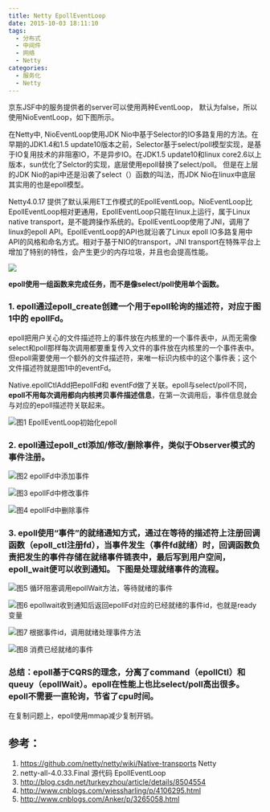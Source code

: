 ```yaml
---
title: Netty EpollEventLoop
date: 2015-10-03 18:11:10
tags:
  - 分布式
  - 中间件
  - 网络
  - Netty
categories: 
  - 服务化
  - Netty   
---
```


京东JSF中的服务提供者的server可以使用两种EventLoop， 默认为false，所以使用NioEventLoop，如下图所示。

在Netty中, NioEventLoop使用JDK Nio中基于Selector的IO多路复用的方法。在早期的JDK1.4和1.5 update10版本之前，Selector基于select/poll模型实现，是基于IO复用技术的非阻塞IO，不是异步IO。在JDK1.5 update10和linux core2.6以上版本，sun优化了Selctor的实现，底层使用epoll替换了select/poll。 但是在上层的JDK Nio的api中还是沿袭了select（）函数的叫法，而JDK Nio在linux中底层其实用的也是epoll模型。

Netty4.0.17 提供了默认采用ET工作模式的EpollEventLoop。NioEventLoop比EpollEventLoop相对更通用，EpollEventLoop只能在linux上运行，属于Linux native transport，是不能跨操作系统的。EpollEventLoop使用了JNI，调用了linux的epoll API。EpollEventLoop的API也就沿袭了Linux epoll IO多路复用中API的风格和命名方式。相对于基于NIO的transport，JNI transport在特殊平台上增加了特别的特性，会产生更少的内存垃圾，并且也会提高性能。

![](http://www6v.github.io/www6vHome/nettyEpollEventLoop/twoType.JPG)

**epoll使用一组函数来完成任务，而不是像select/poll使用单个函数。**

<!-- more -->

### 1. epoll通过epoll_create创建一个用于epoll轮询的描述符，对应于图1中的 epollFd。

epoll把用户关心的文件描述符上的事件放在内核里的一个事件表中，从而无需像select和poll那样每次调用都要重复传入文件的事件放在内核里的一个事件表中。但epoll需要使用一个额外的文件描述符，来唯一标识内核中的这个事件表；这个文件描述符就是图1中的eventFd。

Native.epollCtlAdd把epollFd和 eventFd做了关联。epoll与select/poll不同，**epoll不用每次调用都向内核拷贝事件描述信息**，在第一次调用后，事件信息就会与对应的epoll描述符关联起来。


![图1 EpollEventLoop初始化epoll](http://www6v.github.io/www6vHome/nettyEpollEventLoop/epoll_function1.JPG "图1 EpollEventLoop初始化epoll")
                  

### 2. epoll通过epoll_ctl添加/修改/删除事件，类似于Observer模式的事件注册。


![图2 epollFd中添加事件](http://www6v.github.io/www6vHome/nettyEpollEventLoop/epoll_functionAdd.JPG "图2 epollFd中添加事件")
                  

![图3 epollFd中修改事件](http://www6v.github.io/www6vHome/nettyEpollEventLoop/epoll_functionModify.JPG "图3 epollFd中修改事件")
                  

![图4 epollFd中删除事件](http://www6v.github.io/www6vHome/nettyEpollEventLoop/epoll_functionDelete.JPG "图4 epollFd中删除事件")
                  
### 3. epoll使用“事件”的就绪通知方式，通过在等待的描述符上注册回调函数（epoll_ctl注册fd），当事件发生（事件fd就绪）时，回调函数负责把发生的事件存储在就绪事件链表中，最后写到用户空间， epoll_wait便可以收到通知。 下图是处理就绪事件的流程。


![图5 循环阻塞调用epollWait方法，等待就绪的事件](http://www6v.github.io/www6vHome/nettyEpollEventLoop/epoll_functionWait.JPG "图5 循环阻塞调用epollWait方法，等待就绪的事件")
                  


![图6 epollwait收到通知后返回epollFd对应的已经就绪的事件id，也就是ready变量](http://www6v.github.io/www6vHome/nettyEpollEventLoop/epoll_function_wait.JPG "图6 epollwait收到通知后返回epollFd对应的已经就绪的事件id，也就是ready变量")
                  

![图7 根据事件id，调用就绪处理事件方法](http://www6v.github.io/www6vHome/nettyEpollEventLoop/epoll_function_%E5%A4%84%E7%90%86%E5%B0%B1%E7%BB%AA%E4%BA%8B%E4%BB%B6.JPG "图7 根据事件id，调用就绪处理事件方法")

                  
![图8 消费已经就绪的事件](http://www6v.github.io/www6vHome/nettyEpollEventLoop/epoll_function_%E5%A4%84%E7%90%86%E5%B0%B1%E7%BB%AA%E4%BA%8B%E4%BB%B61.JPG "图8 消费已经就绪的事件")
                  

### 总结：epoll基于CQRS的理念，分离了command（epollCtl）和queuy（epollWait）。epoll在性能上也比select/poll高出很多。epoll不需要一直轮询，节省了cpu时间。

在复制问题上，epoll使用mmap减少复制开销。

## 参考：

1. https://github.com/netty/netty/wiki/Native-transports Netty
2. netty-all-4.0.33.Final 源代码 EpollEventLoop
3. http://blog.csdn.net/turkeyzhou/article/details/8504554
4. http://www.cnblogs.com/wiessharling/p/4106295.html
5. http://www.cnblogs.com/Anker/p/3265058.html
